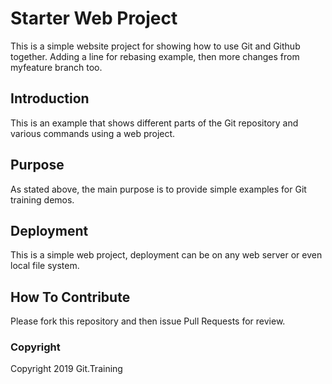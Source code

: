 # Starter Web Project

This is a simple website project for showing how to use Git and Github together. Adding a line for rebasing example, then more changes from myfeature branch too.

## Introduction

This is an example that shows different parts of the Git repository and various commands using a web project.

## Purpose

As stated above, the main purpose is to provide simple examples for Git training demos.

## Deployment

This is a simple web project, deployment can be on any web server or even local file system.

## How To Contribute

Please fork this repository and then issue Pull Requests for review.

### Copyright

Copyright 2019 Git.Training